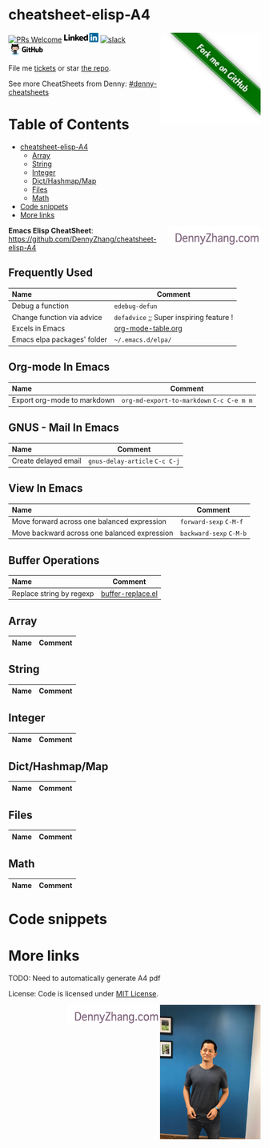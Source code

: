 # cheatsheet-elisp-A4
<a href="https://github.com/DennyZhang?tab=followers"><img align="right" width="200" height="183" src="https://raw.githubusercontent.com/USDevOps/mywechat-slack-group/master/images/fork_github.png" /></a>

[![PRs Welcome](https://img.shields.io/badge/PRs-welcome-brightgreen.svg)](http://makeapullrequest.com) [![LinkedIn](https://raw.githubusercontent.com/USDevOps/mywechat-slack-group/master/images/linkedin_icon.png)](https://www.linkedin.com/in/dennyzhang001) <a href="https://www.dennyzhang.com/slack" target="_blank" rel="nofollow"><img src="http://slack.dennyzhang.com/badge.svg" alt="slack"/></a> [![Github](https://raw.githubusercontent.com/USDevOps/mywechat-slack-group/master/images/github.png)](https://github.com/DennyZhang)

File me [tickets](https://github.com/DennyZhang/cheatsheet-elisp-A4/issues) or star [the repo](https://github.com/DennyZhang/cheatsheet-elisp-A4).

See more CheatSheets from Denny: [#denny-cheatsheets](https://github.com/topics/denny-cheatsheets)

Table of Contents
=================

   * [cheatsheet-elisp-A4](#cheatsheet-elisp-A4)
      * [Array](#array)
      * [String](#string)
      * [Integer](#integer)
      * [Dict/Hashmap/Map](#dicthashmapmap)
      * [Files](#files)
      * [Math](#math)
   * [Code snippets](#code-snippets)
   * [More links](#more-links)

<a href="https://www.dennyzhang.com"><img align="right" width="185" height="37" src="https://raw.githubusercontent.com/USDevOps/mywechat-slack-group/master/images/dns_small.png"></a>

**Emacs Elisp CheatSheet**: https://github.com/DennyZhang/cheatsheet-elisp-A4
  
## Frequently Used

| Name                        | Comment                                   |
| :-------------------------- | ----------------------------------------- |
| Debug a function            | `edebug-defun`                            |
| Change function via advice  | `defadvice` ;; Super inspiring feature !  |
| Excels in Emacs             | [org-mode-table.org](org-mode-table.org)  |
| Emacs elpa packages' folder | `~/.emacs.d/elpa/`                        |
  
## Org-mode In Emacs

| Name                        | Comment                                    |
| :-------------------------- | ------------------------------------------ |
| Export org-mode to markdown | `org-md-export-to-markdown` `C-c C-e m m`  |

## GNUS - Mail In Emacs

| Name                  | Comment                          |
| :-------------------- | -------------------------------- |
| Create delayed email  | `gnus-delay-article` `C-c C-j`   |

## View In Emacs

| Name                                         | Comment                  |
| :------------------------------------------- | ------------------------ |
| Move forward across one balanced expression  | `forward-sexp` `C-M-f`   |
| Move backward across one balanced expression | `backward-sexp` `C-M-b`  |

## Buffer Operations

| Name                     | Comment                                |
| :----------------------- | -------------------------------------- |
| Replace string by regexp | [buffer-replace.el](buffer-replace.el) |

## Array

| Name                | Comment                   |
| :------------------ | ------------------------- |
  
## String

| Name                | Comment                   |
| :------------------ | ------------------------- |

## Integer

| Name          | Comment                      |
| :------------ | ---------------------------- |
  
## Dict/Hashmap/Map

| Name          | Comment                      |
| :------------ | ---------------------------- |
  
## Files

| Name          | Comment                      |
| :------------ | ---------------------------- |
  
## Math

| Name          | Comment                  |
| :------------ | ------------------------ |
  
# Code snippets

# More links

TODO: Need to automatically generate A4 pdf

License: Code is licensed under [MIT License](https://www.dennyzhang.com/wp-content/mit_license.txt).

<a href="https://www.dennyzhang.com"><img align="right" width="201" height="268" src="https://raw.githubusercontent.com/USDevOps/mywechat-slack-group/master/images/denny_201706.png"></a>

<a href="https://www.dennyzhang.com"><img align="right" src="https://raw.githubusercontent.com/USDevOps/mywechat-slack-group/master/images/dns_small.png"></a>
